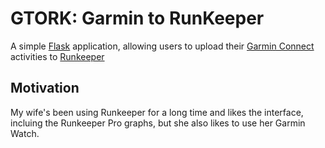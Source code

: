 # GTORK: Garmin to RunKeeper

A simple [Flask](http://flask.pocoo.org/) application, allowing users to upload their [Garmin Connect](https://connect.garmin.com) activities to [Runkeeper](https://runkeeper.com/)

## Motivation

My wife's been using Runkeeper for a long time and likes the interface, incluing the Runkeeper Pro graphs, but she also likes to use her Garmin Watch. 
 

